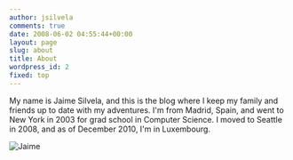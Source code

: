 ```yaml
---
author: jsilvela
comments: true
date: 2008-06-02 04:55:44+00:00
layout: page
slug: about
title: About
wordpress_id: 2
fixed: top
---
```


My name is Jaime Silvela, and this is the blog where I keep my family and friends up to date with my adventures.
I'm from Madrid, Spain, and went to New York in 2003 for grad school in Computer Science. I moved to Seattle in 2008, and as of December 2010, I'm in Luxembourg.

![Jaime](http://jsilvela.smugmug.com/photos/300579249_vU2Q3-L.jpg)


